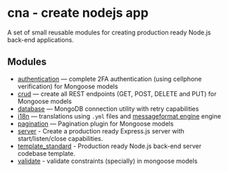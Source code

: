 # cna - create nodejs app

A set of small reusable modules for creating production ready Node.js back-end applications.

## Modules

- [authentication](https://github.com/leonardosarmentocastro/cna/tree/main/packages/authentication) — complete 2FA authentication (using cellphone verification) for Mongoose models
- [crud](https://github.com/leonardosarmentocastro/cna/tree/main/packages/crud) — create all REST endpoints (GET, POST, DELETE and PUT) for Mongoose models
- [database](https://github.com/leonardosarmentocastro/cna/tree/main/packages/database) — MongoDB connection utility with retry capabilities
- [i18n](https://github.com/leonardosarmentocastro/cna/tree/main/packages/i18n) — translations using `.yml` files and [messageformat engine](https://github.com/messageformat/messageformat) engine
- [pagination](https://github.com/leonardosarmentocastro/cna/tree/main/packages/pagination) — Pagination plugin for Mongoose models 
- [server](https://github.com/leonardosarmentocastro/cna/tree/main/packages/server) - Create a production ready Express.js server with start/listen/close capabilities.
- [template_standard](https://github.com/leonardosarmentocastro/cna/tree/main/packages/template_standard) - Production ready Node.js back-end server codebase template.
- [validate](https://github.com/leonardosarmentocastro/cna/tree/main/packages/validate) - validate constraints (specially) in mongoose models
